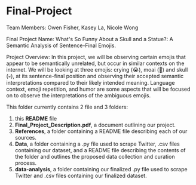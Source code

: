 # Final-Project

Team Members: Owen Fisher, Kasey La, Nicole Wong

Final Project Name: What's So Funny About a Skull and a Statue?: A Semantic Analysis of Sentence-Final Emojis.

Project Overview: In this project, we will be observing certain emojis that appear to be semantically unrelated, but occur in similar contexts on the internet. We will be looking at three emojis: crying (😭), moai (🗿) and skull (💀), at its sentence-final position and observing their accepted semantic interpretations compared to their likely intended meaning. Language context, emoji repetition, and humor are some aspects that will be focused on to observe the interpretations of the ambiguous emojis. 

This folder currently contains 2 file and 3 folders:

 1. this **README** file
 2. **Final_Project_Description.pdf**, a document outlining our project.
 3. **References**, a folder containing a README file describing each of our sources.
 4. **Data**, a folder containing a .py file used to scrape Twitter, .csv files containing our dataset, and a README file describing the contents of the folder and outlines the proposed data collection and curation process.
 5. **data-analysis**, a folder containing our finalized .py file used to scrape Twitter and .csv files containing our finalized dataset.
